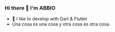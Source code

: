 ### Hi there 👋 I'm ABBIO

- 👯 I like to develop with Dart & Flutter
- Una cosa es una cosa y otra cosa es otra cosa.
